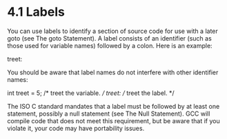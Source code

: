 # 4.1 Labels

You can use labels to identify a section of source code for use with a later goto (see The goto Statement). A label consists of an identifier (such as those used for variable names) followed by a colon. Here is an example:

treet:

You should be aware that label names do not interfere with other identifier names:

int treet = 5;    /* treet the variable. */
treet:            /* treet the label. */

The ISO C standard mandates that a label must be followed by at least one statement, possibly a null statement (see The Null Statement). GCC will compile code that does not meet this requirement, but be aware that if you violate it, your code may have portability issues. 
